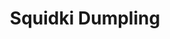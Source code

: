 ---
slug: squidki-dumpling
title: Squidki Dumpling
description: "Squidki Dumpling is an exciting online game. Play for free directly in your browser!"
icon: /images/new_mods/Sprunki Dumpling.png
url: https://wowtbc.net/sprunkin/sprunki-dumpling/index.html
previewImage: /images/new_mods/Sprunki Dumpling.png
type: new mods

# SEO配置
seo:
  title: "Squidki Dumpling - Play Free Online Game | Fun Browser Games"
  description: "Squidki Dumpling - Play this fun online game for free in your browser. No download required!"
  ogImage: "/images/new_mods/Sprunki Dumpling.png"
  keywords: "squidki-dumpling, online game, browser game, free game, new mods game, play online"

videoUrls:
  - https://www.youtube.com/embed/example1
  - https://www.youtube.com/embed/example2

whyPlay:
  title: "Why Play Squidki Dumpling?"
  items:
    - "Immersive Gameplay: Squidki Dumpling offers an engaging and immersive gaming experience that will keep you entertained for hours"
    - "Challenging Levels: Test your skills with increasingly difficult challenges and obstacles"
    - "Beautiful Graphics: Enjoy stunning visuals and smooth animations that bring the game world to life"
    - "Regular Updates: New content and features are added regularly to keep the game fresh and exciting"
    - "Free to Play: Experience all the fun without spending a penny"
    - "Community Features: Connect with other players, share strategies, and compete for high scores"
    - "Cross-Platform: Play on any device with a web browser, no downloads required"

features:
  title: "Key Features of Squidki Dumpling"
  image: "/images/new_mods/Sprunki Dumpling.png"
  items:
    - "Intuitive Controls: Easy to learn controls make Squidki Dumpling accessible for players of all skill levels"
    - "Multiple Game Modes: Enjoy various gameplay options that provide different challenges and experiences"
    - "Character Customization: Personalize your gaming experience with unique characters and items"
    - "Achievement System: Complete special tasks to earn rewards and recognition"
    - "Leaderboards: Compete with players worldwide and see who can achieve the highest scores"

characteristics:
  title: "Game Characteristics"
  image: "/images/new_mods/Sprunki Dumpling.png"
  items:
    - "Genre: New mods game with elements of strategy and skill"
    - "Difficulty: Suitable for both casual gamers and those seeking a challenge"
    - "Play Time: Quick sessions or extended gameplay, depending on your preference"
    - "Art Style: Vibrant and engaging visuals that enhance the gaming experience"
    - "Sound Design: Immersive audio that complements the gameplay perfectly"

info: "Squidki Dumpling is an exciting online game that offers players a unique and engaging gaming experience. With its intuitive controls, stunning visuals, and challenging gameplay, Squidki Dumpling provides hours of entertainment for players of all ages and skill levels. Whether you're looking for a quick gaming session during a break or an extended play session, Squidki Dumpling delivers an immersive experience that will keep you coming back for more. The game features multiple levels of increasing difficulty, ensuring that players are constantly challenged as they progress. With regular updates adding new content and features, Squidki Dumpling remains fresh and exciting, providing endless entertainment options for its growing community of players."

howToPlayIntro: "Welcome to Squidki Dumpling! This guide will walk you through the basics and help you master the game. Whether you're a beginner or looking to improve your skills, these tips and instructions will enhance your gaming experience."

howToPlaySteps:
  - title: "Getting Started"
    description: "Begin your Squidki Dumpling adventure by familiarizing yourself with the controls. Use your keyboard or mouse to navigate through the game interface. The tutorial will guide you through the basic mechanics and help you understand the objectives."
  - title: "Understanding the Objectives"
    description: "In Squidki Dumpling, your main goal is to progress through levels by completing specific objectives. Each level presents unique challenges that require different strategies and approaches."
  - title: "Mastering the Controls"
    description: "Practice using the controls to improve your precision and reaction time. Squidki Dumpling requires quick reflexes and strategic thinking to overcome obstacles and defeat opponents."
  - title: "Utilizing Power-ups"
    description: "Collect power-ups throughout the game to enhance your abilities and overcome difficult challenges. Each power-up offers unique advantages that can be crucial for success."
  - title: "Developing Strategies"
    description: "As you progress in Squidki Dumpling, develop effective strategies for different scenarios. Analyze patterns, anticipate challenges, and adapt your approach to maximize your performance."

faq:
  title: "Frequently Asked Questions about Squidki Dumpling"
  items:
    - question: "Is Squidki Dumpling free to play?"
      answer: "Yes, Squidki Dumpling is completely free to play directly in your web browser. No downloads or purchases are required to enjoy the full game experience."
    - question: "Can I play Squidki Dumpling on mobile devices?"
      answer: "Yes, Squidki Dumpling is optimized for both desktop and mobile play. You can enjoy the game on any device with a web browser and internet connection."
    - question: "Are there any in-game purchases?"
      answer: "While Squidki Dumpling is free to play, there may be optional in-game purchases available for cosmetic items or additional features that don't affect core gameplay."
    - question: "How often is Squidki Dumpling updated?"
      answer: "The developers regularly update Squidki Dumpling with new content, features, and improvements based on player feedback and game performance."
    - question: "Can I play Squidki Dumpling offline?"
      answer: "Currently, Squidki Dumpling requires an internet connection to play as it's a browser-based online game."
    - question: "Is Squidki Dumpling suitable for children?"
      answer: "Yes, Squidki Dumpling is designed to be family-friendly and suitable for players of all ages."
    - question: "How do I report bugs or issues?"
      answer: "If you encounter any problems while playing Squidki Dumpling, you can report them through the game's support page or contact the developers directly through their website."
    - question: "Still Have Questions?"
      answer: "If you have additional questions about Squidki Dumpling that aren't covered in this FAQ, please visit our support center or contact our customer service team for assistance."
---